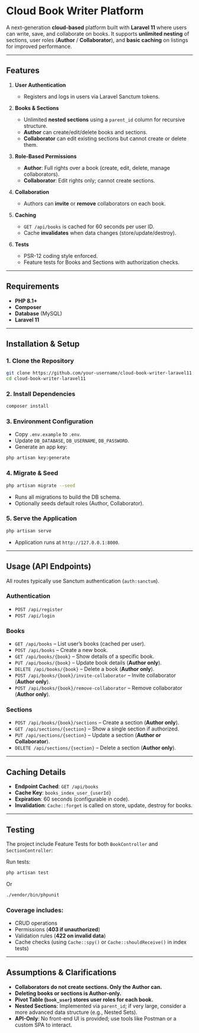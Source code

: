 # Cloud Book Writer Platform

A next-generation **cloud-based** platform built with **Laravel 11** where users can write, save, and collaborate on books. It supports **unlimited nesting** of sections, user roles (**Author** / **Collaborator**), and **basic caching** on listings for improved performance.

---

## Features

1. **User Authentication**  
   - Registers and logs in users via Laravel Sanctum tokens.

2. **Books & Sections**  
   - Unlimited **nested sections** using a `parent_id` column for recursive structure.
   - **Author** can create/edit/delete books and sections.
   - **Collaborator** can edit existing sections but cannot create or delete them.

3. **Role-Based Permissions**  
   - **Author**: Full rights over a book (create, edit, delete, manage collaborators).  
   - **Collaborator**: Edit rights only; cannot create sections.

4. **Collaboration**  
   - Authors can **invite** or **remove** collaborators on each book.

5. **Caching**  
   - `GET /api/books` is cached for 60 seconds per user ID.
   - Cache **invalidates** when data changes (store/update/destroy).

6. **Tests**  
   - PSR-12 coding style enforced.
   - Feature tests for Books and Sections with authorization checks.

---

## Requirements

- **PHP 8.1+**  
- **Composer**  
- **Database** (MySQL)  
- **Laravel 11**

---

## Installation & Setup

### 1. Clone the Repository
```bash
git clone https://github.com/your-username/cloud-book-writer-laravel11.git
cd cloud-book-writer-laravel11
```

### 2. Install Dependencies
```bash
composer install
```

### 3. Environment Configuration
- Copy `.env.example` to `.env`.
- Update `DB_DATABASE`, `DB_USERNAME`, `DB_PASSWORD`.
- Generate an app key:
```bash
php artisan key:generate
```

### 4. Migrate & Seed
```bash
php artisan migrate --seed
```
- Runs all migrations to build the DB schema.
- Optionally seeds default roles (Author, Collaborator).

### 5. Serve the Application
```bash
php artisan serve
```
- Application runs at `http://127.0.0.1:8000`.

---

## Usage (API Endpoints)

All routes typically use Sanctum authentication (`auth:sanctum`).

### **Authentication**
- `POST /api/register`
- `POST /api/login`

### **Books**
- `GET /api/books` – List user’s books (cached per user).
- `POST /api/books` – Create a new book.
- `GET /api/books/{book}` – Show details of a specific book.
- `PUT /api/books/{book}` – Update book details (**Author only**).
- `DELETE /api/books/{book}` – Delete a book (**Author only**).
- `POST /api/books/{book}/invite-collaborator` – Invite collaborator (**Author only**).
- `POST /api/books/{book}/remove-collaborator` – Remove collaborator (**Author only**).

### **Sections**
- `POST /api/books/{book}/sections` – Create a section (**Author only**).
- `GET /api/sections/{section}` – Show a single section if authorized.
- `PUT /api/sections/{section}` – Update a section (**Author or Collaborator**).
- `DELETE /api/sections/{section}` – Delete a section (**Author only**).

---

## Caching Details

- **Endpoint Cached**: `GET /api/books`
- **Cache Key**: `books_index_user_{userId}`
- **Expiration**: 60 seconds (configurable in code).
- **Invalidation**: `Cache::forget` is called on store, update, destroy for books.

---

## Testing

The project include Feature Tests for both `BookController` and `SectionController`:

Run tests:
```bash
php artisan test
```
Or
```bash
./vendor/bin/phpunit
```

### **Coverage includes:**
- CRUD operations
- Permissions (**403 if unauthorized**)
- Validation rules (**422 on invalid data**)
- Cache checks (using `Cache::spy()` or `Cache::shouldReceive()` in index tests)
---

## Assumptions & Clarifications

- **Collaborators do not create sections. Only the Author can.**
- **Deleting books or sections is Author-only.**
- **Pivot Table (`book_user`) stores user roles for each book.**
- **Nested Sections**: Implemented via `parent_id`; if very large, consider a more advanced data structure (e.g., Nested Sets).
- **API-Only**: No front-end UI is provided; use tools like Postman or a custom SPA to interact.